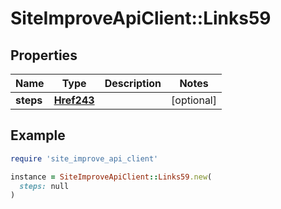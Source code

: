 # SiteImproveApiClient::Links59

## Properties

| Name | Type | Description | Notes |
| ---- | ---- | ----------- | ----- |
| **steps** | [**Href243**](Href243.md) |  | [optional] |

## Example

```ruby
require 'site_improve_api_client'

instance = SiteImproveApiClient::Links59.new(
  steps: null
)
```

